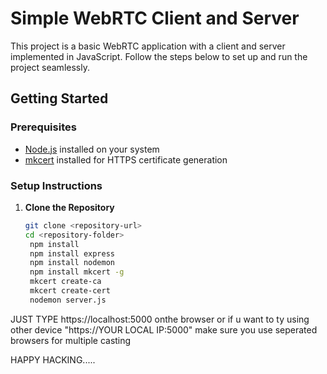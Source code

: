 # Simple WebRTC Client and Server  

This project is a basic WebRTC application with a client and server implemented in JavaScript. Follow the steps below to set up and run the project seamlessly.  

## Getting Started  

### Prerequisites  
- [Node.js](https://nodejs.org/) installed on your system  
- [mkcert](https://github.com/FiloSottile/mkcert) installed for HTTPS certificate generation  

### Setup Instructions  

1. **Clone the Repository**  
   ```bash
   git clone <repository-url>
   cd <repository-folder>
    npm install
    npm install express
    npm install nodemon
    npm install mkcert -g
    mkcert create-ca
    mkcert create-cert
    nodemon server.js

JUST TYPE   https://localhost:5000 onthe browser 
            or if u want to ty using other device "https://YOUR LOCAL IP:5000"
            make sure you use seperated browsers for multiple casting 
    


HAPPY HACKING.....


